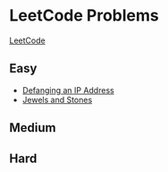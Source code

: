 # LeetCode Problems
[LeetCode](https://leetcode.com/) 

## Easy
- [Defanging an IP Address](https://github.com/t-takaya/leetCode/blob/master/src/main/scala/easy/DefangingAnIPAddress.scala)
- [Jewels and Stones](https://github.com/t-takaya/leetCode/blob/master/src/main/scala/easy/JewelsAndStones.scala)

## Medium


## Hard
